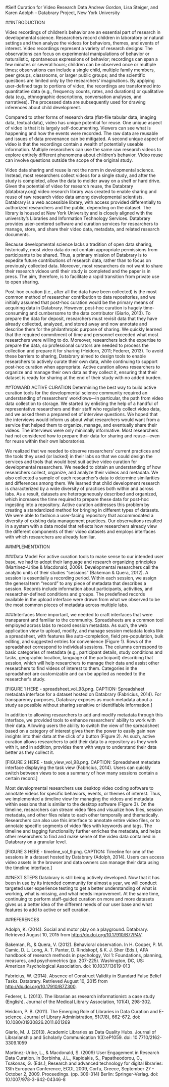 #Self Curation for Video Research Data
Andrew Gordon, Lisa Steiger, and Karen Adolph – Databrary Project, New York University

##INTRODUCTION

Video recordings of children’s behavior are an essential part of research in developmental science. 
Researchers record children in laboratory or natural settings and then analyze the videos for behaviors, themes, and events of interest. 
Video recordings represent a variety of research designs: The observations can focus on experimental manipulations of behavior or naturalistic, spontaneous expressions of behavior; recordings can span a few minutes or several hours; children can be observed once or multiple times; observations can include a single child, multiple family members, peer groups, classrooms, or larger public groups; and the scientific questions are limited only by the researchers’ imaginations. 
By applying user-defined tags to portions of video, the recordings are transformed into quantitative data (e.g., frequency counts, rates, and durations) or qualitative data (e.g., ethnographic descriptions, conversation analyses, and narratives). 
The processed data are subsequently used for drawing inferences about child development. 

Compared to other forms of research data (flat-file tabular data, imaging data, textual data), video has unique potential for reuse. 
One unique aspect of video is that it is largely self-documenting. 
Viewers can see what is happening and how the events were recorded. 
The raw data are reusable and issues of data provenance can be mitigated. 
A second unique aspect of video is that the recordings contain a wealth of potentially useable information. 
Multiple researchers can use the same raw research videos to explore entirely different phenomena about children’s behavior. 
Video reuse can involve questions outside the scope of the original study.

Video data sharing and reuse is not the norm in developmental science. 
Instead, most researchers collect videos for a single study, and after the study is completed, allow the data to molder away on a shelf or hard drive. 
Given the potential of video for research reuse, the Databrary (databrary.org) video research library was created to enable sharing and reuse of raw research video data among developmental scientists. 
Databrary is a web accessible library, with access provided differentially to authorized researchers and the public, depending on the dataset. 
The library is housed at New York University and is closely aligned with the university’s Libraries and Information Technology Services. 
Databrary provides user-centered software and curation services for researchers to manage, store, and share their video data, metadata, and related research documents.

Because developmental science lacks a tradition of open data sharing, historically, most video data do not contain appropriate permissions from participants to be shared. 
Thus, a primary mission of Databrary is to expedite future contributions of research data, rather than to focus on previously collected data. 
Moreover, most researchers do not want to share their research videos until their study is completed and the paper is in press. 
The aim, therefore, is to facilitate a rapid transition from private use to open sharing. 

Post-hoc curation (i.e., after all the data have been collected) is the most common method of researcher contribution to data repositories, and we initially assumed that post-hoc curation would be the primary means of acquiring data in Databrary. 
However, post-hoc curation is hugely time-consuming and cumbersome to the data contributor (Giarlo, 2013). 
To prepare the data for deposit, researchers must revisit data that they have already collected, analyzed, and stored away and now annotate and describe them for the philanthropic purpose of sharing. 
We quickly learned that the required commitment of time and personnel exceeded what most researchers were willing to do. 
Moreover, researchers lack the expertise to prepare the data, so professional curators are needed to process the collection and prepare it for sharing (Heidorn, 2011; Federer, 2013). 
To avoid these barriers to sharing, Databrary aimed to design tools to enable researchers to actively curate their own data, while continuing to support post-hoc curation when appropriate. 
Active curation allows researchers to organize and manage their own data as they collect it, ensuring that their dataset is ready for sharing at the end of their study with no added burden.

##TOWARD ACTIVE CURATION
Determining the best way to build active curation tools for the developmental science community required an understanding of researchers’ workflows—in particular, the path from video data collection to storage. 
We started by enlisting the help of a handful of representative researchers and their staff who regularly collect video data, and we asked them a prepared set of interview questions. 
We hoped that the interviews would inform us about what researchers would want from a service that helped them to organize, manage, and eventually share their videos. 
The interviews were only minimally informative. Most researchers had not considered how to prepare their data for sharing and reuse—even for reuse within their own laboratories. 

We realized that we needed to observe researchers’ current practices and the tools they used (or lacked) in their labs so that we could design the services and tools that would best suit active video curation for developmental researchers. 
We needed to obtain an understanding of how researchers collect, organize, and analyze their videos and metadata. We also collected a sample of each researcher’s data to determine similarities and differences among them. 
We learned that child development research is characterized by a wide diversity of practices both within and across labs. 
As a result, datasets are heterogeneously described and organized, which increases the time required to prepare these data for post-hoc ingesting into a repository. 
Active curation addresses this problem by creating a standardized method for bringing in different types of datasets. 
We were able to fashion a user-facing repository that accommodated a diversity of existing data management practices. 
Our observations resulted in a system with a data model that reflects how researchers already view the different components of their video datasets and employs interfaces with which researchers are already familiar.

##IMPLEMENTATION

###Data Model
For active curation tools to make sense to our intended  user base, we had to adopt their language and research organizing principles (Martinez-Uribe & Macdonald, 2009). 
Developmental researchers call the analytic units of their studies “sessions” (Bakeman & Quera, 2012). 
A session is essentially a recording period. 
Within each session, we assign the general term “record” to any piece of metadata that describes a session. Records include information about participants, activities, and researcher-defined conditions and groups. 
The predefined records available in the upload interface were drawn from what we observed to be the most common pieces of metadata across multiple labs.

###Interfaces
More important, we needed to craft interfaces that were transparent and familiar to the community. 
Spreadsheets are a common tool employed across labs to record session metadata. 
As such, the web application view to upload, modify, and manage session metadata looks like a spreadsheet, with features like auto-completion, field pre-population, bulk editing, and suggested entries for convenience (Figure 1). 
Rows of the spreadsheet correspond to individual sessions. The columns correspond to basic categories of metadata (e.g., participant details, study conditions and tasks, geographic location, language of the participant) describing that session, which will help researchers to manage their data and assist other researchers to find videos of interest to them. 
Categories in the spreadsheet are customizable and can be applied as needed to the researcher's study.

[FIGURE 1 HERE - spreadsheet_vol_98.png. CAPTION: Spreadsheet metadata interface for a dataset hosted on Databrary (Fabricius, 2014). For transparency purposes, Databrary exposes as much metadata about a study as possible without sharing sensitive or identifiable information.]

In addition to allowing researchers to add and modify metadata through this interface, we provided tools to enhance researchers’ ability to work with their data. 
Allowing users the ability to switch the view of the spreadsheet based on a category of interest gives them the power to easily gain new insights into their data at the click of a button (Figure 2). 
As such, active curation allows researchers to add their data to a repository as they work with it, and in addition, provides them with ways to understand their data better as they collect it.

[FIGURE 2 HERE - task_view_vol_98.png. CAPTION: Spreadsheet metadata interface displaying the task view (Fabricius, 2014). Users can quickly switch between views to see a summary of how many sessions contain a certain record.]

Most developmental researchers use desktop video coding software to annotate videos for specific behaviors, events, or themes of interest. 
Thus, we implemented a timeline view for managing the videos and metadata within sessions that is similar to the desktop software (Figure 3). 
On the timeline, researchers can stream video files and visualize how files, session metadata, and other files relate to each other temporally and thematically. 
Researchers can also use this interface to annotate entire video files, or to annotate specific segments of video files with keywords and tags. 
The timeline and tagging functionality further enriches the metadata, and helps other researchers to find and make sense of the video data contained in Databrary on a granular level.

[FIGURE 3 HERE - timeline_vol_9.png. CAPTION: Timeline for one of the sessions in a dataset hosted by Databrary (Adolph, 2014). Users can access video assets in the browser and data owners can manage their data using the timeline interface.]

##NEXT STEPS
Databrary is still being actively developed. 
Now that it has been in use by its intended community for almost a year, we will conduct targeted user experience testing to get a better understanding of what is working, what is missing, and what needs improvement. 
At the same time, continuing to perform staff-guided curation on more and more datasets gives us a better idea of the different needs of our user base and what features to add to active or self curation.

##REFERENCES

Adolph, K. (2014). Social and motor play on a playground. Databrary. Retrieved August 10, 2015 from http://dx.doi.org/10.17910/B77P4V.

Bakeman, R., & Quera, V. (2012). Behavioral observation. In H. Cooper, P. M. Camic, D. L. Long, A. T. Panter, D. Rindskopf, & K. J. Sher (Eds.), APA handbook of research methods in psychology, Vol 1: Foundations, planning, measures, and psychometrics (pp. 207-225). Washington, DC, US: American Psychological Association. doi: 10.1037/13619-013

Fabricius, W. (2014). Absence of Construct Validity in Standard False Belief Tasks. Databrary. Retrieved August 10, 2015 from http://dx.doi.org/10.17910/B7Z300.

Federer, L. (2013). The librarian as research informationist: a case study (English). Journal of the Medical Library Association, 101(4), 298-302.

Heidorn, P. B. (2011). The Emerging Role of Libraries in Data Curation and E-science. Journal of Library Administration, 51(7/8), 662-672. doi: 10.1080/01930826.2011.601269

Giarlo, M. J. (2013). Academic Libraries as Data Quality Hubs. Journal of Librarianship and Scholarly Communication 1(3):eP1059. doi: 10.7710/2162-3309.1059

Martinez-Uribe, L., & Macdonald, S. (2009) User Engagement in Research Data Curation. In  Borbinha, J.L., Kapidakis, S., Papatheodorou, C., Tsakonas, G. (Eds.), Research and advanced technology for digital libraries: 13th European Conference, ECDL 2009, Corfu, Greece, September 27 - October 2, 2009. Proceedings. (pp. 309-314) Berlin: Springer-Verlag. doi: 10.1007/978-3-642-04346-8

